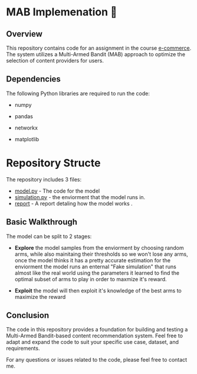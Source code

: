 # MAB Implemenation 🎰

## Overview

This repository contains code for an assignment in the course [e-commerce](https://students.technion.ac.il/local/technionsearch/course/96211). The system utilizes a Multi-Armed Bandit (MAB) approach to optimize the selection of content providers for users. 

## Dependencies

The following Python libraries are required to run the code:

- numpy

- pandas

- networkx

- matplotlib

# Repository Structe
The repository includes 3 files:
- [model.py](https://github.com/ThatMajd/MAB-implemenation/blob/main/model.py) - The code for the model
- [simulation.py](https://github.com/ThatMajd/MAB-implemenation/blob/main/simulation.py) - the enviorment that the model runs in.
- [report](https://github.com/ThatMajd/MAB-implemenation/blob/main/206528382_323958140.pdf) - A report detaling how the model works .

## Basic Walkthrough
The model can be split to 2 stages:
- **Explore** the model samples from the enviorment by choosing random arms, while also mainitaing their thresholds so we won't lose any arms, once the model thinks it has a pretty accurate estimation for the enviorment
the model runs an enternal "Fake simulation" that runs almost like the real world using the parameters it learned to find the optimal subset of arms to play in order to maxmize it's reward.

- **Exploit** the model will then exploit it's knowledge of the best arms to maximize the reward


## Conclusion

The code in this repository provides a foundation for building and testing a Multi-Armed Bandit-based content recommendation system. Feel free to adapt and expand the code to suit your specific use case, dataset, and requirements.

For any questions or issues related to the code, please feel free to contact me. 

